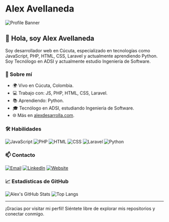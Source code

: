 # Alex Avellaneda

![Profile Banner](https://via.placeholder.com/800x200.png?text=Welcome+to+my+GitHub+Profile)

## 👋 Hola, soy Alex Avellaneda

Soy desarrollador web en Cúcuta, especializado en tecnologías como JavaScript, PHP, HTML, CSS, Laravel y actualmente aprendiendo Python. Soy Tecnólogo en ADSI y actualmente estudio Ingeniería de Software.

### 🚀 Sobre mí

- 🌍 Vivo en Cúcuta, Colombia.
- 💻 Trabajo con: JS, PHP, HTML, CSS, Laravel.
- 📚 Aprendiendo: Python.
- 🎓 Tecnólogo en ADSI, estudiando Ingeniería de Software.
- 🌐 Más en [alexdesarrolla.com](https://alexdesarrolla.com).

### 🛠 Habilidades

![JavaScript](https://img.shields.io/badge/-JavaScript-F7DF1E?style=flat-square&logo=javascript&logoColor=black)
![PHP](https://img.shields.io/badge/-PHP-777BB4?style=flat-square&logo=php&logoColor=white)
![HTML](https://img.shields.io/badge/-HTML5-E34F26?style=flat-square&logo=html5&logoColor=white)
![CSS](https://img.shields.io/badge/-CSS3-1572B6?style=flat-square&logo=css3&logoColor=white)
![Laravel](https://img.shields.io/badge/-Laravel-FF2D20?style=flat-square&logo=laravel&logoColor=white)
![Python](https://img.shields.io/badge/-Python-3776AB?style=flat-square&logo=python&logoColor=white)

### 📫 Contacto

[![Email](https://img.shields.io/badge/Email-D14836?style=flat-square&logo=gmail&logoColor=white)](mailto:alex@example.com)
[![LinkedIn](https://img.shields.io/badge/LinkedIn-0077B5?style=flat-square&logo=linkedin&logoColor=white)](https://www.linkedin.com/in/alex-ejemplo)
[![Website](https://img.shields.io/badge/Website-000000?style=flat-square&logo=github&logoColor=white)](https://alexdesarrolla.com)

### 📈 Estadísticas de GitHub

![Alex's GitHub Stats](https://github-readme-stats.vercel.app/api?username=tu-usuario&show_icons=true&theme=radical)
![Top Langs](https://github-readme-stats.vercel.app/api/top-langs/?username=tu-usuario&layout=compact&theme=radical)

---

¡Gracias por visitar mi perfil! Siéntete libre de explorar mis repositorios y conectar conmigo.
